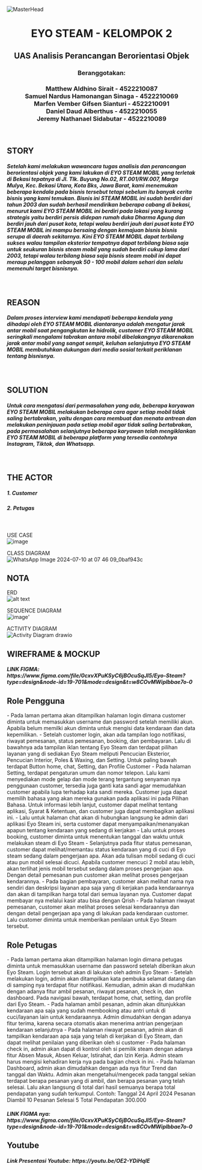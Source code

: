 ![MasterHead](https://1.bp.blogspot.com/-7A4WynwLsMw/XbBpCXG8fHI/AAAAAAAAMt4/uOa1bpLskYgrwGbllhSu2SDj_Mig8SXJQCLcBGAsYHQ/s1600/2000_600px.gif)
<br>
<h1 align="center">EYO STEAM - KELOMPOK 2</h1>
<h2 align="center">UAS Analisis Perancangan Berorientasi Objek</h2>
<h3 align="center">Beranggotakan:</h3>
<h3 align="center">Matthew Aldhino Sirait - 4522210087  <br>
Samuel Nardus Hamonangan Sinaga - 4522210069 <br>
Marfen Vember Gifsen Sianturi - 4522210091 <br>
Daniel Daud Alberthus - 4522210055 <br>
Jeremy Nathanael Sidabutar - 4522210089 </h3> <br>
  
<h2 align="left">STORY</h2>
<h5>Setelah kami melakukan wawancara tugas analisis dan perancangan berorientasi objek yang kami lakukan di EYO STEAM MOBIL yang terletak di Bekasi tepatnya di Jl. Tlk. Buyung No.02, RT.001/RW.007, Marga Mulya, Kec. Bekasi Utara, Kota Bks, Jawa Barat, kami menemukan beberapa kendala pada bisnis tersebut tetapi sebelum itu banyak cerita bisnis yang kami temukan. Bisnis ini STEAM MOBIL ini sudah berdiri dari tahun 2003 dan sudah berhasil mendirikan beberapa cabang di bekasi, menurut kami EYO STEAM MOBIL ini berdiri pada lokasi yang kurang strategis yaitu berdiri persis didepan rumah duka Dharma Agung dan berdiri jauh dari pusat kota, tetapi walau berdiri jauh dari pusat kota EYO STEAM MOBIL ini mampu bersaing dengan kemajuan bisnis bisnis serupa di daerah sekitarnya. Kini EYO STEAM MOBIL dapat terbilang sukses walau tampilan eksterior tempatnya dapat terbilang biasa saja untuk seukuran bisnis steam mobil yang sudah berdiri cukup lama dari 2003, tetapi walau terbilang biasa saja bisnis steam mobil ini dapat meraup pelanggan sebanyak 50 - 100 mobil dalam sehari dan selalu memenuhi target bisnisnya.
</h5> <br>

<h2 align="left">REASON</h2>
<h5>Dalam proses interview kami mendapati beberapa kendala yang dihadapi oleh EYO STEAM MOBIL diantaranya adalah mengatur jarak antar mobil saat pengangkutan ke hidrolik, customer EYO STEAM MOBIL seringkali mengalami tabrakan antara mobil dibelakangnya dikarenakan jarak antar mobil yang sangat sempit, keluhan selanjutnya EYO STEAM MOBIL membutuhkan dukungan dari media sosial terkait periklanan tentang bisnisnya.
</h5> <br>

<h2>SOLUTION</h2>
<h5>Untuk cara mengatasi dari permasalahan yang ada, beberapa karyawan EYO STEAM MOBIL melakukan beberapa cara agar setiap mobil tidak saling bertabrakan, yaitu dengan cara membuat dan menata antrean dan melakukan peninjauan pada setiap mobil agar tidak saling bertabrakan, pada permasalahan selanjutnya beberapa karyawan telah mengiklankan EYO STEAM MOBIL di beberapa platform yang tersedia contohnya Instagram, Tiktok, dan Whatsapp.</h5> <br>

<h2>THE ACTOR</h2>
<h5><i>1. Customer</i></h5>
<h5><i>2. Petugas</i></h5> <br>

USE CASE <br>
![image](https://github.com/DanielDaudAlberthus/UTS-APBO-A/assets/144523084/3c5f9044-dc5c-4af6-bfbb-e6c520526cdb)

CLASS DIAGRAM <br>
![WhatsApp Image 2024-07-10 at 07 46 09_0baf943c](https://github.com/DanielDaudAlberthus/SteamMobil/assets/144523084/ae05579d-f2ed-44d5-ae70-807f6406dfcc)


<h2>NOTA</h2>

ERD <br>
![alt text](https://github.com/DanielDaudAlberthus/UTS-APBO-A/blob/main/erd_steam.png)

SEQUENCE DIAGRAM <br>
![image](https://github.com/DanielDaudAlberthus/UTS-APBO-A/assets/144523084/d01f4737-0805-436a-ac13-d92546e32c87)'

ACTIVITY DIAGRAM <br>
![Activity Diagram drawio](https://github.com/DanielDaudAlberthus/UTS-APBO-A/assets/144523084/da63ff20-e636-4267-b72c-9795a4e0af51)




<h2>WIREFRAME & MOCKUP</h2>

<h5>LINK FIGMA: https://www.figma.com/file/0cxvXPuKSyC6jBOcuSqJI5/Eyo-Steam?type=design&node-id=19-701&mode=design&t=w8COvMWiplbbae7o-0</h5>

<h2>Role Pengguna</h2> 
- Pada laman pertama akan ditampilkan halaman login dimana customer diminta untuk memasukkan username dan password setelah memiliki akun. Apabila belum memilki akun diminta untuk mengisi data kendaraan dan data kepemilikan.
- Setelah customer login, akan ada tampilan logo notifikasi, riwayat pemesanan, status pemesanan, booking, dan pembayaran. Lalu di bawahnya ada tampilan iklan tentang Eyo Steam dan terdapat pilihan layanan yang di sediakan Eyo Steam meliputi Pencucian Eksterior, Pencucian Interior, Poles & Waxing, dan Setting. Untuk paling bawah terdapat Button home, chat, Setting, dan Profile Customer
- Pada halaman Setting, terdapat pengaturan umum dan nomor telepon. Lalu kami menyediakan mode gelap dan mode terang tergantung senyaman nya penggunaan customer, tersedia juga ganti kata sandi agar memudahkan customer apabila lupa terhadap kata sandi mereka. Customer juga dapat memilih bahasa yang akan mereka gunakan pada aplikasi ini pada Pilihan Bahasa. Untuk informasi lebih lanjut, customer dapat melihat tentang aplikasi, Syarat & Ketentuan, dan customer juga dapat membagikan aplikasi ini. 
- Lalu untuk halaman chat akan di hubungkan langsung ke admin dari aplikasi Eyo Steam ini, serta customer dapat menyampaikan/menanyakan apapun tentang kendaraan yang sedang di kerjakan
- Lalu untuk proses booking, customer diminta untuk menentukan tanggal dan waktu untuk melakukan steam di Eyo Steam
- Selanjutnya pada fitur status pemesanan, customer dapat melihat/memantau status kendaraan yang di cuci di Eyo steam sedang dalam pengerjaan apa. Akan ada tulisan mobil sedang di cuci atau pun mobil selesai dicuci. Apabila customer mencuci 2 mobil atau lebih, akan terlihat jenis mobil tersebut sedang dalam proses pengerjaan apa. Dengan detail pemesanan pun customer akan melihat proses pengerjaan kendarannya. 
- Pada bagian pembayaran, customer akan melihat nama nya sendiri dan deskripsi layanan apa saja yang di kerjakan pada kendaraannya dan akan di tampilkan harga total dari semua layanan nya. Customer dapat membayar nya melalui kasir atau bisa dengan Qrish
- Pada halaman riwayat pemesanan, customer akan melihat proses selesai kendaraannya dan dengan detail pengerjaan apa yang di lakukan pada kendaraan customer. Lalu customer diminta untuk memberikan penilaian untuk Eyo Steam tersebut. 

<h2>Role Petugas</h2> 
- Pada laman pertama akan ditampilkan halaman login dimana petugas diminta untuk memasukkan username dan password setelah diberikan akun Eyo Steam. Login tersebut akan di lakukan oleh admin Eyo Steam
- Setelah melakukan login, admin akan ditampilkan kata pembuka selamat datang dan di samping nya terdapat fitur notifikasi. Kemudian, admin akan di mudahkan dengan adanya fitur ambil pesanan, riwayat pesanan, check in, dan dashboard. Pada navigasi bawah, terdapat home, chat, setting, dan profile dari Eyo Steam.
- Pada halaman ambil pesanan, admin akan ditunjukkan kendaraan apa saja yang sudah membooking atau antri untuk di cuci/layanan lain untuk kendaraannya. Admin dimudahkan dengan adanya fitur terima, karena secara otomatis akan menerima antrian pengerjaan kendaraan selanjutnya
- Pada halaman riwayat pesanan, admin akan di tampilkan kendaraan apa saja yang telah di kerjakan di Eyo Steam, dan dapat melihat penilaian yang diberikan oleh si customer
- Pada halaman check in, admin akan dapat di kontrol oleh si pemilik steam dengan adanya fitur Absen Masuk, Absen Keluar, Istirahat, dan Izin Kerja. Admin steam harus mengisi kehadiran kerja nya pada bagian check in ini. 
- Pada halaman Dashboard, admin akan dimudahkan dengan ada nya fitur Trend dan tanggal dan Waktu. Admin akan mengetahui/mengecek pada tanggal sekian terdapat berapa pesanan yang di ambil, dan berapa pesanan yang telah selesai. Lalu akan langsung di total dari hasil semuanya berapa total pendapatan yang sudah terkumpul.
Contoh: 
Tanggal 24 April 2024 
Pesanan Diambil
10
Pesanan Selesai
5
Total Pendapatan
300.000

<h5>LINK FIGMA nya: https://www.figma.com/file/0cxvXPuKSyC6jBOcuSqJI5/Eyo-Steam?type=design&node-id=19-701&mode=design&t=w8COvMWiplbbae7o-0</h5>

<h2>Youtube</h2>
<h5>Link Presentasi Youtube: https://youtu.be/OE2-YDiHqIE </h5>

